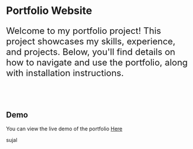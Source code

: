 <h1>Portfolio Website</h1>
<p style="font-size: 24px;">Welcome to my portfolio project! This project showcases my skills, experience, and projects. Below, you'll find details on how to navigate and use the portfolio, along with installation instructions.</p>

<br>
<br>

<h2>Demo</h2>
<p>You can view the live demo of the portfolio <a href="https://sujal-portfolio-eight.vercel.app/"> Here</a></p>
sujal

